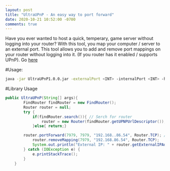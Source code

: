 ```yaml
---
layout: post
title: "UltraUPnP - An easy way to port forward"
date: 2020-10-21 10:52:00 -0700
comments: true
---
```


Have you ever wanted to host a quick, temperary, game server without logging into your router? With this tool, you
map your computer / server to an external port. This tool allows you to add and remove port mappings on your router
without logging into it. (If you router has it enabled / supports UPnP). Go [here](https://github.com/Zicron-Technologies/UltraUPnP)

#Usage:
```bash
java -jar UltraUPnP1.0.0.jar -externalPort <INT> -internalPort <INT> -host <STRING> -proto <String: UDP|TCP>
```

#Library Usage
```java
public UltraUPnP(String[] args){
        FindRouter findRouter = new FindRouter();
        Router router = null;
        try {
            if(findRouter.search()){ // Serch for router
                router = new Router(findRouter.getUPNPUrlDescriptor()); // Connect to router
            }else{ return;}

	    router.portForward(7979, 7979, "192.168..86.54", Router.TCP); // Add port mapping
            router.removeMapping(7979, "192.168.86.54", Router.TCP);      // Remove port mapping
            System.out.println("External IP: " + router.getExternalIPAddress()); // Get your external IP
        } catch (IOException e) {
            e.printStackTrace();
        }
    }
```
